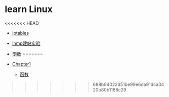 # learn Linux

<<<<<<< HEAD
* [iptables](iptables.md)

* [lnmp建站实验](lnmp建站实验/LNMP建站实验.md)

* [函数](函数.md)
=======
* [Chapter1](study.md)
  * [函数](函数.md)



>>>>>>> 688b94022d51be99e6da91dca3420b80b1188c29
